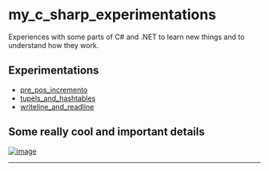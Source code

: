 # my_c_sharp_experimentations

Experiences with some parts of C# and .NET to learn new things and to understand how they work.

## Experimentations
- [pre_pos_incremento](./pre_pos_incremento)
- [tupels_and_hashtables](./tuples_and_hashtables)
- [writeline_and_readline](./writeline_and_readline)

## Some really cool and important details
[![image](https://user-images.githubusercontent.com/81485964/175793780-54001342-71a0-498b-bdc0-2d8390b4f332.png)](https://docs.microsoft.com/en-us/dotnet/csharp/programming-guide/classes-and-structs/access-modifiers)

-------------------------------------
